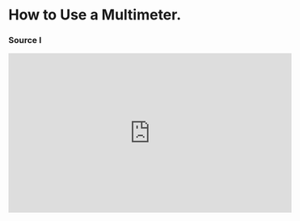# How to Use a Multimeter.

### Source I
<iframe width="560" height="315" src="https://www.youtube.com/embed/4lAyzRxsbDc?si=DXMJ35JbKBfutDgb" title="YouTube video player" frameborder="0" allow="accelerometer; autoplay; clipboard-write; encrypted-media; gyroscope; picture-in-picture; web-share" allowfullscreen></iframe>
